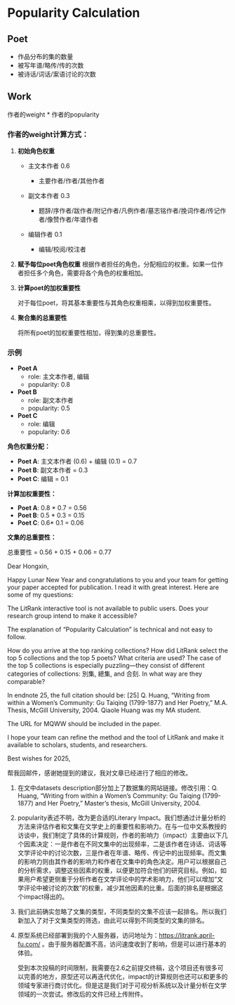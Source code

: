 # Popularity Calculation

## Poet

* 作品分布的集的数量
* 被写年谱/略传/传的次数
* 被诗话/词话/案语讨论的次数

## Work

作者的weight * 作者的popularity

### **作者的weight计算方式：**

1. **初始角色权重**

   * 主文本作者 0.6
     * 主要作者/作者/其他作者
   * 副文本作者 0.3
     * 题辞/序作者/跋作者/附记作者/凡例作者/墓志铭作者/挽词作者/传记作者/像赞作者/年谱作者

   * 编辑作者 0.1
     * 编辑/校阅/校注者

2. **赋予每位poet角色权重**
   根据作者担任的角色，分配相应的权重。如果一位作者担任多个角色，需要将各个角色的权重相加。

3. **计算poet的加权重要性**

   对于每位poet，将其基本重要性与其角色权重相乘，以得到加权重要性。

4. **聚合集的总重要性**

   将所有poet的加权重要性相加，得到集的总重要性。

### **示例**

- **Poet A**
  - role: 主文本作者, 编辑
  - popularity: 0.8
- **Poet B**
  - role: 副文本作者
  - popularity: 0.5
- **Poet C**
  - role: 编辑
  - popularity: 0.6

**角色权重分配：**

- **Poet A**: 主文本作者 (0.6) + 编辑 (0.1) = 0.7
- **Poet B**: 副文本作者 = 0.3
- **Poet C**: 编辑 = 0.1

**计算加权重要性：**

- **Poet  A**: 0.8 * 0.7 = 0.56 
- **Poet B**: 0.5 * 0.3 = 0.15 
- **Poet C**: 0.6* 0.1 = 0.06 

**文集的总重要性：**

总重要性 = 0.56 + 0.15 + 0.06 = 0.77 

Dear Hongxin,

 

Happy Lunar New Year and congratulations to you and your team for getting your paper accepted for publication. I read it with great interest. Here are some of my questions:

 

The LitRank interactive tool is not available to public users. Does your research group intend to make it accessible?

The explanation of “Popularity Calculation” is technical and not easy to follow.

How do you arrive at the top ranking collections? How did LitRank select the top 5 collections and the top 5 poets? What criteria are used? The case of the top 5 collections is especially puzzling—they consist of different categories of collections: 別集, 總集, and 合刻. In what way are they comparable?

In endnote 25, the full citation should be: [25] Q. Huang, “Writing from within a Women’s Community: Gu Taiqing (1799-1877) and Her Poetry,” M.A. Thesis, McGill University, 2004. Qiaole Huang was my MA student.

The URL for MQWW should be included in the paper.

 

I hope your team can refine the method and the tool of LitRank and make it available to scholars, students, and researchers.

 

Best wishes for 2025,

帮我回邮件，感谢她提到的建议，我对文章已经进行了相应的修改。

1. 在文中datasets description部分加上了数据集的网站链接。修改引用：Q. Huang, “Writing from within a Women’s Community: Gu Taiqing (1799-1877) and Her Poetry,” Master’s thesis, McGill University, 2004.

2. popularity表述不明，改为更合适的Literary Impact。我们想通过计量分析的方法来评估作者和文集在文学史上的重要性和影响力。在与一位中文系教授的访谈中，我们制定了具体的计算规则，作者的影响力（impact）主要由以下几个因素决定：一是作者在不同文集中的出现频率，二是该作者在诗话、词话等文学评论中的讨论次数，三是作者在年谱、略传、传记中的出现频率。而文集的影响力则由其作者的影响力和作者在文集中的角色决定。用户可以根据自己的分析需求，调整这些因素的权重，以便更加符合他们的研究目标。例如，如果用户希望更侧重于分析作者在文学评论中的学术影响力，他们可以增加“文学评论中被讨论的次数”的权重，减少其他因素的比重。后面的排名是根据这个impact得出的。

3. 我们此前确实忽略了文集的类型，不同类型的文集不应该一起排名。所以我们新加入了对于文集类型的筛选，由此可以得到不同类型的文集的排名。

4. 原型系统已经部署到我的个人服务器，访问地址为：https://litrank.april-fu.com/ 。由于服务器配置不高，访问速度收到了影响，但是可以进行基本的体验。

   受到本次投稿的时间限制，我需要在2.6之前提交终稿，这个项目还有很多可以完善的地方，原型还可以再迭代优化，impact的计算规则也还可以和更多的领域专家进行商讨优化。但是这是我们对于可视分析系统以及计量分析在文学领域的一次尝试。修改后的文件已经上传附件。